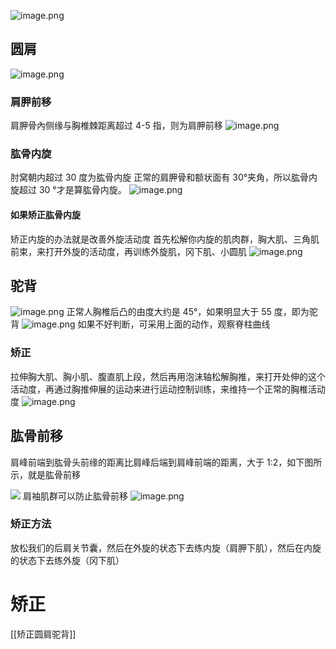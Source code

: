 ![image.png](https://qhdtc.oss-cn-chengdu.aliyuncs.com/obsidian/20230824125618.png)
## 圆肩
![image.png](https://qhdtc.oss-cn-chengdu.aliyuncs.com/obsidian/20230824125802.png)
### 肩胛前移
肩胛骨內侧缘与胸椎棘距离超过 4-5 指，则为肩胛前移
![image.png](https://qhdtc.oss-cn-chengdu.aliyuncs.com/obsidian/20230824130302.png)
### 肱骨内旋
肘窝朝内超过 30 度为肱骨内旋
正常的肩胛骨和额状面有 30°夹角，所以肱骨内旋超过 30 °才是算肱骨内旋。
![image.png](https://qhdtc.oss-cn-chengdu.aliyuncs.com/obsidian/20230824130018.png)
#### 如果矫正肱骨内旋
矫正内旋的办法就是改善外旋活动度
首先松解你内旋的肌肉群，胸大肌、三角肌前束，来打开外旋的活动度，再训练外旋肌，冈下肌、小圆肌
![image.png](https://qhdtc.oss-cn-chengdu.aliyuncs.com/obsidian/20230824130723.png)
## 驼背
![image.png](https://qhdtc.oss-cn-chengdu.aliyuncs.com/obsidian/20230824130819.png)
正常人胸椎后凸的由度大约是 45°，如果明显大于 55 度，即为驼背
![image.png](https://qhdtc.oss-cn-chengdu.aliyuncs.com/obsidian/20230824131319.png)
如果不好判断，可采用上面的动作，观察脊柱曲线
### 矫正
拉伸胸大肌、胸小肌、腹直肌上段，然后再用泡沫轴松解胸推，来打开处伸的这个活动度，再通过胸推伸展的运动来进行运动控制训练，来维持一个正常的胸椎活动度
![image.png](https://qhdtc.oss-cn-chengdu.aliyuncs.com/obsidian/20230824131553.png)
## 肱骨前移
肩峰前端到肱骨头前缘的距离比肩峰后端到肩峰前端的距离，大于 1:2，如下图所示，就是肱骨前移

![](https://qhdtc.oss-cn-chengdu.aliyuncs.com/obsidian/20230824131724.png)
肩袖肌群可以防止肱骨前移
![image.png](https://qhdtc.oss-cn-chengdu.aliyuncs.com/obsidian/20230824132218.png)
### 矫正方法
放松我们的后肩关节囊，然后在外旋的状态下去练内旋（肩胛下肌），然后在内旋的状态下去练外旋（冈下肌）
# 矫正
[[矫正圆肩驼背]]